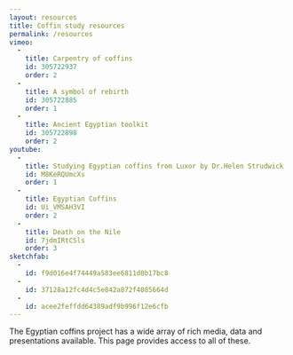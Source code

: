 ```yaml
---
layout: resources
title: Coffin study resources
permalink: /resources
vimeo:
  - 
    title: Carpentry of coffins
    id: 305722937
    order: 2
  - 
    title: A symbol of rebirth
    id: 305722885
    order: 1
  - 
    title: Ancient Egyptian toolkit
    id: 305722898
    order: 2
youtube: 
  - 
    title: Studying Egyptian coffins from Luxor by Dr.Helen Strudwick
    id: M8KeRQUmcXs
    order: 1
  -
    title: Egyptian Coffins
    id: Ui_VMSAH3VI
    order: 2
  - 
    title: Death on the Nile
    id: 7jdmIRtCSls
    order: 3
sketchfab:
  -
    id: f9d016e4f74449a583ee6811d0b17bc8
  - 
    id: 37128a12fc4d4c5e842a872f4085664d
  - 
    id: acee2feffdd64389adf9b996f12e6cfb
---
```


The Egyptian coffins project has a wide array of rich media, data and presentations available. This 
page provides access to all of these. 

